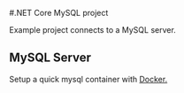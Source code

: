 #.NET Core MySQL project

Example project connects to a MySQL server.

## MySQL Server

Setup a quick mysql container with [Docker.](https://github.com/mattwind/docker/blob/master/mysql/README.md)
